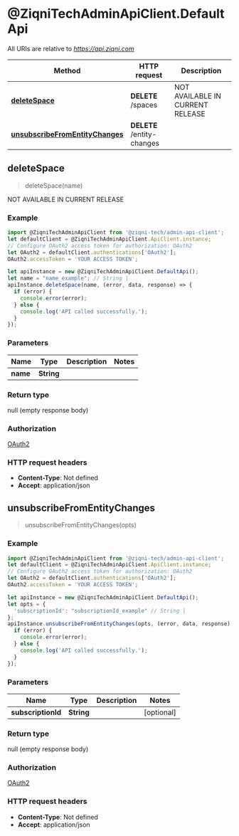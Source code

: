 # @ZiqniTechAdminApiClient.DefaultApi

All URIs are relative to *https://api.ziqni.com*

Method | HTTP request | Description
------------- | ------------- | -------------
[**deleteSpace**](DefaultApi.md#deleteSpace) | **DELETE** /spaces | NOT AVAILABLE IN CURRENT RELEASE
[**unsubscribeFromEntityChanges**](DefaultApi.md#unsubscribeFromEntityChanges) | **DELETE** /entity-changes | 



## deleteSpace

> deleteSpace(name)

NOT AVAILABLE IN CURRENT RELEASE

### Example

```javascript
import @ZiqniTechAdminApiClient from '@ziqni-tech/admin-api-client';
let defaultClient = @ZiqniTechAdminApiClient.ApiClient.instance;
// Configure OAuth2 access token for authorization: OAuth2
let OAuth2 = defaultClient.authentications['OAuth2'];
OAuth2.accessToken = 'YOUR ACCESS TOKEN';

let apiInstance = new @ZiqniTechAdminApiClient.DefaultApi();
let name = "name_example"; // String | 
apiInstance.deleteSpace(name, (error, data, response) => {
  if (error) {
    console.error(error);
  } else {
    console.log('API called successfully.');
  }
});
```

### Parameters


Name | Type | Description  | Notes
------------- | ------------- | ------------- | -------------
 **name** | **String**|  | 

### Return type

null (empty response body)

### Authorization

[OAuth2](../README.md#OAuth2)

### HTTP request headers

- **Content-Type**: Not defined
- **Accept**: application/json


## unsubscribeFromEntityChanges

> unsubscribeFromEntityChanges(opts)



### Example

```javascript
import @ZiqniTechAdminApiClient from '@ziqni-tech/admin-api-client';
let defaultClient = @ZiqniTechAdminApiClient.ApiClient.instance;
// Configure OAuth2 access token for authorization: OAuth2
let OAuth2 = defaultClient.authentications['OAuth2'];
OAuth2.accessToken = 'YOUR ACCESS TOKEN';

let apiInstance = new @ZiqniTechAdminApiClient.DefaultApi();
let opts = {
  'subscriptionId': "subscriptionId_example" // String | 
};
apiInstance.unsubscribeFromEntityChanges(opts, (error, data, response) => {
  if (error) {
    console.error(error);
  } else {
    console.log('API called successfully.');
  }
});
```

### Parameters


Name | Type | Description  | Notes
------------- | ------------- | ------------- | -------------
 **subscriptionId** | **String**|  | [optional] 

### Return type

null (empty response body)

### Authorization

[OAuth2](../README.md#OAuth2)

### HTTP request headers

- **Content-Type**: Not defined
- **Accept**: application/json

